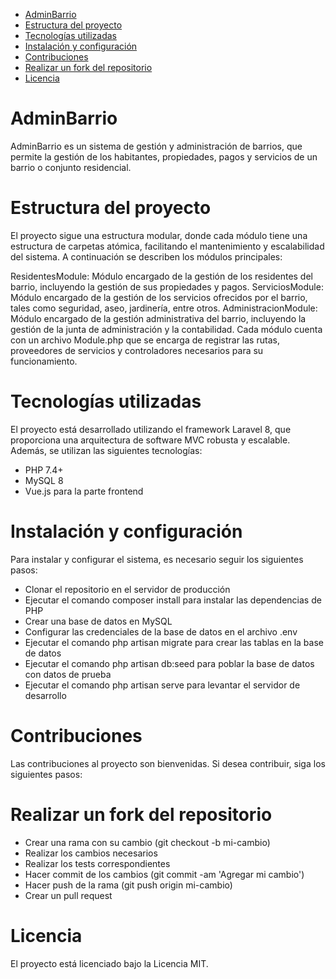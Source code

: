 <!-- TOC -->

- [AdminBarrio](#adminbarrio)
- [Estructura del proyecto](#estructura-del-proyecto)
- [Tecnologías utilizadas](#tecnologías-utilizadas)
- [Instalación y configuración](#instalación-y-configuración)
- [Contribuciones](#contribuciones)
- [Realizar un fork del repositorio](#realizar-un-fork-del-repositorio)
- [Licencia](#licencia)

<!-- /TOC -->
# AdminBarrio
AdminBarrio es un sistema de gestión y administración de barrios, que permite la gestión de los habitantes, propiedades, pagos y servicios de un barrio o conjunto residencial.

# Estructura del proyecto
El proyecto sigue una estructura modular, donde cada módulo tiene una estructura de carpetas atómica, facilitando el mantenimiento y escalabilidad del sistema. A continuación se describen los módulos principales:

ResidentesModule: Módulo encargado de la gestión de los residentes del barrio, incluyendo la gestión de sus propiedades y pagos.
ServiciosModule: Módulo encargado de la gestión de los servicios ofrecidos por el barrio, tales como seguridad, aseo, jardinería, entre otros.
AdministracionModule: Módulo encargado de la gestión administrativa del barrio, incluyendo la gestión de la junta de administración y la contabilidad.
Cada módulo cuenta con un archivo Module.php que se encarga de registrar las rutas, proveedores de servicios y controladores necesarios para su funcionamiento.

# Tecnologías utilizadas
El proyecto está desarrollado utilizando el framework Laravel 8, que proporciona una arquitectura de software MVC robusta y escalable. Además, se utilizan las siguientes tecnologías:

- PHP 7.4+
- MySQL 8
- Vue.js para la parte frontend

# Instalación y configuración
Para instalar y configurar el sistema, es necesario seguir los siguientes pasos:

- Clonar el repositorio en el servidor de producción
- Ejecutar el comando composer install para instalar las dependencias de PHP
- Crear una base de datos en MySQL
- Configurar las credenciales de la base de datos en el archivo .env
- Ejecutar el comando php artisan migrate para crear las tablas en la base de datos
- Ejecutar el comando php artisan db:seed para poblar la base de datos con datos de prueba
- Ejecutar el comando php artisan serve para levantar el servidor de desarrollo

# Contribuciones
Las contribuciones al proyecto son bienvenidas. Si desea contribuir, siga los siguientes pasos:

# Realizar un fork del repositorio
- Crear una rama con su cambio (git checkout -b mi-cambio)
- Realizar los cambios necesarios
- Realizar los tests correspondientes
- Hacer commit de los cambios (git commit -am 'Agregar mi cambio')
- Hacer push de la rama (git push origin mi-cambio)
- Crear un pull request

# Licencia
El proyecto está licenciado bajo la Licencia MIT.
